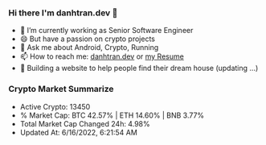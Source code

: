 ### Hi there I'm danhtran.dev 👋

- 🔭 I’m currently working as Senior Software Engineer
- 😄 But have a passion on crypto projects
- 💬 Ask me about Android, Crypto, Running 
- 📫 How to reach me: <a href="https://danhtran.dev" target="_blank">danhtran.dev</a> or <a href="Developer-Resume.pdf" target="_blank">my Resume</a>
- 🌱 Building a website to help people find their dream house (updating ...)

### Crypto Market Summarize
- Active Crypto: 13450
- % Market Cap: BTC 42.57% | ETH 14.60% | BNB 3.77%
- Total Market Cap Changed 24h: 4.98%
- Updated At: 6/16/2022, 6:21:54 AM
